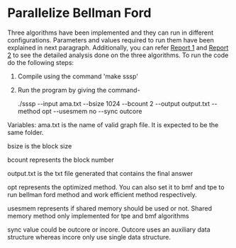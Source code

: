 # Parallelize Bellman Ford

Three algorithms have been implemented and they can run in different configurations. Parameters and values required to run them have been explained in next paragraph. Additionally, you can refer [Report 1](https://github.com/dhruv3/ParallelizeBellmanFord/blob/master/sssp_report.pdf) and [Report 2](https://github.com/dhruv3/ParallelizeBellmanFord/blob/master/sssp_opt_report.pdf) to see the detailed analysis done on the three algorithms.
To run the code do the following steps:

1. Compile using the command 'make sssp'

2. Run the program by giving the command-

	./sssp --input ama.txt --bsize 1024 --bcount 2 --output output.txt --method opt --usesmem no --sync outcore

Variables:
ama.txt is the name of valid graph file. It is expected to be the same folder.

bsize is the block size

bcount represents the block number

output.txt is the txt file generated that contains the final answer

opt represents the optimized method. You can also set it to bmf and tpe to run bellman ford method and work efficient method respectively.

usesmem represents if shared memory should be used or not. Shared memory method only implemented for tpe and bmf algorithms

sync value could be outcore or incore. Outcore uses an auxiliary data structure whereas incore only use single data structure.
